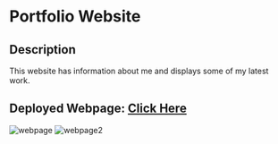 # Portfolio Website

## Description
This website has information about me and displays some of my latest work. 

## Deployed Webpage: [Click Here](https://krchandler27.github.io/portfolio-site/)
 

![webpage](https://user-images.githubusercontent.com/116527506/210157176-a798dfa1-1546-46c2-bc26-a39e7c0966cd.JPG)
![webpage2](https://user-images.githubusercontent.com/116527506/210157178-4c908ca1-195c-4868-ae95-505484523c9a.JPG)
